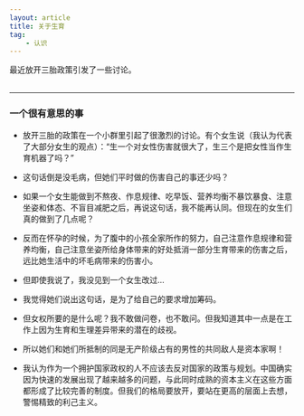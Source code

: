 ```yaml
---
layout: article
title: 关于生育
tag:
    - 认识
---
```


最近放开三胎政策引发了一些讨论。 <br><br>


<!--more-->

---

### 一个很有意思的事

* 放开三胎的政策在一个小群里引起了很激烈的讨论。有个女生说（我认为代表了大部分女生的观点）：“生一个对女性伤害就很大了，生三个是把女性当作生育机器了吗？”<br>

* 这句话倒是没毛病，但她们平时做的伤害自己的事还少吗？<br>

* 如果一个女生能做到不熬夜、作息规律、吃早饭、营养均衡不暴饮暴食、注意坐姿和体态、不盲目减肥之后，再说这句话，我不能再认同。但现在的女生们真的做到了几点呢？<br>

* 反而在怀孕的时候，为了腹中的小孩全家所作的努力，自己注意作息规律和营养均衡，自己注意坐姿所给身体带来的好处抵消一部分生育带来的伤害之后，远比她生活中的坏毛病带来的伤害小。<br>

* 但即使我说了，我没见到一个女生改过...<br>

* 我觉得她们说出这句话，是为了给自己的要求增加筹码。<br>

* 但女权所要的是什么呢？我不敢做问卷，也不敢问。但我知道其中一点是在工作上因为生育和生理差异带来的潜在的歧视。<br>

* 所以她们和她们所抵制的同是无产阶级占有的男性的共同敌人是资本家啊！<br>

* 我认为作为一个拥护国家政权的人不应该去反对国家的政策与规划。中国确实因为快速的发展出现了越来越多的问题，与此同时成熟的资本主义在这些方面都形成了比较完善的制度。但我们的格局要放开，要站在更高的层面上去想，警惕精致的利己主义。<br>
